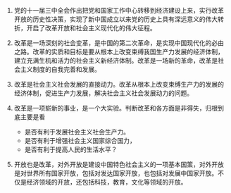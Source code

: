 1. 党的十一届三中全会作出把党和国家工作中心转移到经济建设上来，实行改革开放的历史性决策，实现了新中国成立以来党的历史上具有深远意义的伟大转折，开启了改革开放和社会主义现代化的伟大征程。
2. 改革是一场深刻的社会变革，是中国的第二次革命，是实现中国现代化的必由之路。改革的实质和目标是要从根本上改变束缚我国生产力发展的经济体制，建立充满生机和活力的社会主义新经济体制。改革是一场新的革命，改革是社会主义制度的自我完善和发展。
3. 改革是社会主义社会发展的直接动力。改革从根本上改变束缚生产力的发展的经济体制，促进生产力发展，解决社会主义社会发展动力的问题。
4. 改革是一项崭新的事业，是一个大实验。判断改革和各方面是非得失，归根到底主要是看
	- 是否有利于发展社会主义社会生产力。
	- 是否有利于增强社会主义国家综合国力，
	- 是否有利于提高人民的生活水平？

5. 开放也是改革，对外开放是建设中国特色社会主义的一项基本国策，对外开放是对世界所有国家开放，包括对发达国家开放，也包括对发展中国家开放。不仅是经济领域的开放，还包括科技，教育，文化等领域的开放。

